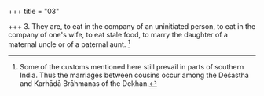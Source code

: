 +++
title = "03"

+++
3. They are, to eat in the company of an uninitiated person, to eat in the company of one's wife, to eat stale food, to marry the daughter of a maternal uncle or of a paternal aunt. [^2] 


[^2]:  Some of the customs mentioned here still prevail in parts of southern India. Thus the marriages between cousins occur among the Deśastha and Karhāḍā Brāhmaṇas of the Dekhan.
